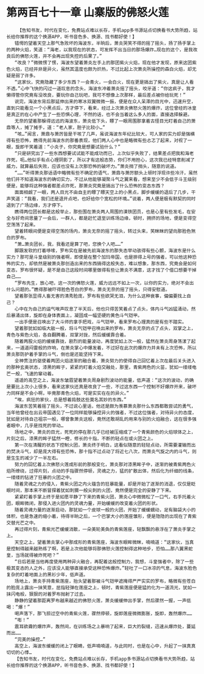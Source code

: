 # 第两百七十一章 山寨版的佛怒火莲
        【告知书友，时代在变化，免费站点难以长存，手机app多书源站点切换看书大势所趋，站长给你推荐的这个换源APP，听书音色多、换源、找书都好使！】
       错愕的望着天空上那气急败坏的海波东，半晌后，萧炎哭笑不得的摇了摇头，扬了扬手掌上的两种火焰，笑道：“海老，以我现在的状态，可发挥不出当日的那场爆炸…现在的这个，是我改良后的佛怒火莲，并不会再出现失控的后果了。”
       “改良？”微微愣了愣，海波东望着萧炎左手上的那团紫火火焰，现在他才发现，原来这团紫色火焰，已经并非是异火，虽然其温度也颇为炽热，不过比起上次萧炎所操控的森白火焰，却无疑是弱了许多。
       “这家伙，究竟隐藏了多少东西？一会青火，一会白火，现在更是搞出了紫火，真是让人看不透。”心中飞快的闪过一道叹息的念头，海波东冲着萧炎摇了摇头，咬牙道：“你这疯子，我才懒得管你究竟有没改良，要玩你自己玩吧，我可不想像上次那样，最后差点被你给玩死！”
       说完，海波东背后那延伸出来的寒冰双翼微微一振，便是在众人呆滞的目光中，迅速升空，直到只能看见一个小黑点后，方才停下，看来，经过上次萧炎佛怒火莲的爆炸，这位曾经的冰皇是真正的在心中产生了一些恐惧心理，不然的话，也不会当着这么多人的面，直接选择躲避。
       无奈的望着那躲得远远的海波东，萧炎低下头，瞟了一眼周围那拿着古怪目光盯着自己的萧鼎等人，摊了摊手，道：“老人家，胆子比较小…”
       “咳…”闻言，萧鼎与萧厉皆是干咳了几声，虽说海波东年纪比较大，可人家的实力却是强横得有些恐怖，瞧得先前海波东的那番表现，他们两人心中也是略微有些忐忑了起来，对视了一眼，旋即干笑着道：“小炎子，你究竟是想要试验什么？”
       “只是研究出了一些东西想要试试能不能成功而已，上次似乎失败了，结果差点把我和海老炸死，呃…他似乎有点心理阴影了，所以才有这般态势，你们不用担心，这次我已经特意削减了威力，就算最后失败，应该也没有上次那恐怖的破坏力。”萧炎捎了捎头，随意的说道。
       “……”听得萧炎那话语中略微有些不确定的语气，萧鼎与萧厉额头上顿时浮现许些冷汗，虽然他们并不知道海波东的确切实力，不过从他能够凝聚斗气之翼来看，想来至少不会低于斗王级别便是，能够将这种强者都差点炸死，那萧炎究竟是搞出了什么恐怖的变态东西？
       面面相觑了一眼，两人目光不由自主的瞟了瞟天空上的小黑点，脚步缓缓的退后了几步，干声笑道：“我看，我们还是退开点吧，也好给你个宽松的环境…”说着，两人便是极有默契的同时退到了广场边缘，方才停下。
       瞧得两位团长都是这般举止，那些围在萧炎两人周围的漠铁团员，也是心里有些发毛，在安全与好奇间思量了一会后，一群人，都是赶忙退至训练场边缘，顿时，拥挤的场地，便是变得空空荡荡了起来。
       望着转眼间便是变得空荡的场内，萧炎无奈的摇了摇头，转过头来，笑眯眯的望向那脸色煞白的罗布。
       “萧…萧炎团长，我，我看还是算了吧，您换个人吧……”
       脚跟发软的打着哆嗦，罗布实在是被先前海波东的那失态举动骇得有些心颤，海波东是什么实力？那可是斗皇级别的强者啊，即使是在整个加玛帝国，也是排得上号的强者，可以他这种恐怖的实力，却依然是被萧炎那创造出来的东西搞得这般失态，难以想象，那东西，究竟会是如何变态，罗布很怀疑，是不是自己这段时间哪里做得有些让萧炎不满意，这才找了个借口想要干掉自己……
       “罗布先生，放心吧，这一次的佛怒火莲，威力远远不如上一次，以你的实力，绝对不会出什么问题的。”瞧得那被吓得脸色苍白的罗布，萧炎无奈的摇了摇头，只得安慰道。
       望着那张显得人畜无害的清秀脸庞，罗布有些欲哭无泪，为什么这种衰事，偏偏要找上自己？
       心中在为自己的运气唉声叹息了半天后，他也只得苦笑着点了点头，体内斗气凶猛涌动，然后暴涌出体，旋即在身体表面上，凝固成一幅坚硬的黄色斗气铠甲。
       一出手便是召唤出了大斗师的拿手把戏，斗气铠甲，看来罗布心理真的是有些不踏实。
       望着那犹如如临大敌一般，将斗气铠甲召唤出来的罗布，萧炎无奈的点了点头，双掌之上，青色与紫色火焰，各自翻腾着，双掌对拢，然后缓缓靠合着。
       随着两股火焰的缓缓靠拢，剧烈的能量波动，再度犹如上次一般，猛然在萧炎周身荡漾了起来，一道道闷雷般的炸响，在萧炎掌心中爆发着，不过好在此次的爆炸力并未有上次恐怖，所以萧炎那防护着手掌的斗气，倒也是还能坚持下来。
       全神贯注的驱使着两团火焰逐渐的融合着，萧炎努力的使得自己回忆着上次在最后关头进入的那种玄奥状态，漆黑的眸子，紧紧的盯着火焰交融处，那里，青紫两色的火苗，犹如一缕缕电芒一般，飞速的窜动着。
       遥遥的高空之上，海波东皱眉望着萧炎周身剧烈波动的能量，低声道：“这次的波动，的确是要比上次小上很多，看来这家伙还真是改良了一些，不过这东西一个控制不好爆炸开来，破坏力同样是不会小啊，毕竟那青色火焰，可是实实在在的异火。”
       “唉，疯狂的家伙，总是想着捣鼓这些莫名其妙的东西。”
       海波东苦笑着摇了摇头，不过说心里话，他还是颇为羡慕萧炎那什么东西都敢尝试的勇气，当年他曾经在出云帝国遇见了一位同样能够操控异火的强者，不过这位强者，对待异火的态度，犹如是对待自己祖宗一般，哪曾象萧炎这般，竟然还敢胡乱的用来与别的火焰融合，这在很多强者眼中，几乎是找死的举动…
       场地之中，萧炎的目光，死死的停在那几乎已经被压缩成了一个青紫颜色的火焰球体之上，片刻之后，漆黑的眸子猛然一瞪，修长的十指，不断的轻点在或火团之上。
       第一次在清醒的状态下控制火团，萧炎终于明白，这看似随意的轻轻点动，所需要灌输而出的焚决斗气，却是庞大得有些恐怖，那十指不过点动了将近七八次，而萧炎气旋之内的斗气，则是生生的减少了一半左右。
       努力的回忆着上次佛怒火莲成形前的那般变化，萧炎那对漆黑眸子中，逐渐的被青紫两色火焰所缭绕，过得片刻，点动的手指骤然停顿，灵魂之力，猛的扩散出体，然后化为纤细的线条，一缕缕的钻进了狂暴的火团之中。
       随着灵魂之力的侵入，青紫火团之内火蕴含的狂暴能量，却是开始了逐渐的消退，仅仅是眨眼时间，那本来不断冒探着犹如刺猬一般尖刺的火团，竟然便是完全的安静了下来。
       紧紧盯着手掌上终于是如愿平静了下来的青紫火团，萧炎心中微微松了一口气，右手托着火团，眼眸微闭，那侵入进火团内的灵魂力量，开始缓缓的改变着火团的形状。
       随着灵魂力量的逐渐启动，那犹如一个皮球一般的火团，开始了缓缓蠕动，足有脑袋大小的体积，也是急速的缩小着，待得半晌之后，一个巴掌大小的莲座雏形，便是隐隐的出现在了青紫交替光芒之中。
       再过得片刻，青紫光芒缓缓消散，一朵美轮美奂的青紫莲座，轻飘飘的悬浮在了萧炎手掌之上。
       天空之上，望着萧炎掌心中那成形的青紫莲座，海波东眼眸微眯，喃喃道：“这家伙，当真是控制得越来越熟练了啊，若是上次他能够将那佛怒火莲控制得这种地步，恐怕……那八翼黑蛇皇，当场就得被炸死吧？”
       “日后若是当他再度使用两种异火融合，再配着这般控制力，我想，斗皇强者中，除了一些极其变态的人之外，应该没人能够直接承受这种恐怖爆炸。”轻吐了一口冰凉的气息，海波东脸色复杂的盯着地面上的黑衫少年，低声道。
       场地上，萧炎手持青紫莲座，抬头望着那被斗气铠甲遮掩得严严实实的罗布，略微有些苍白的脸庞上露出一抹笑意，屈指轻弹在莲座之上，顿时，青紫莲座便是猛的化为一道流光，犹如一抹闪电般，狠狠的对着罗布抛射了过去。
       静静的望着那距离罗布越来越近的佛怒火莲，萧炎缓缓伸出手掌，然后骤然一握，一声低喝：“爆！”
       喝声落下，那飞掠过空中的青紫火莲，骤然停顿，旋即莲座微微膨胀，旋即，轰然爆炸……
       “嘭！”
       震耳欲聋的爆炸声，轰然间，在训练场之上暴响了起来，巨大的裂缝，迅速从爆炸处，蔓延而出……
       “完美的操控…”
       高空上，海波东缓缓的闭上了眼睛，低声喃喃道，与此同时，也是在心中，升起了一抹真真切切的心悸…
       【告知书友，时代在变化，免费站点难以长存，手机app多书源站点切换看书大势所趋，站长给你推荐的这个换源APP，听书音色多、换源、找书都好使！】
